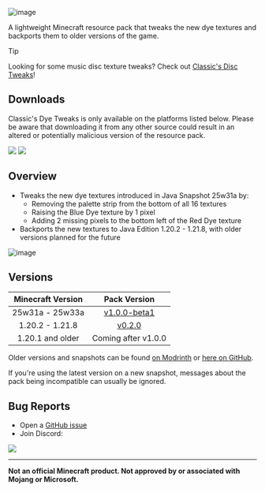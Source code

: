 ![image](https://i.imgur.com/6vQsrjf.png)

A lightweight Minecraft resource pack that tweaks the new dye textures and backports them to older versions of the game.

> [!TIP]
> Looking for some music disc texture tweaks? Check out [Classic's Disc Tweaks](https://modrinth.com/resourcepack/classics-disc-tweaks)!

## Downloads

Classic's Dye Tweaks is only available on the platforms listed below. Please be aware that downloading it from any other source could result in an altered or potentially malicious version of the resource pack.

[![](https://img.shields.io/modrinth/dt/g4Q5Ee62?label=Modrinth&style=for-the-badge&color=00AF5C&logo=modrinth)](https://modrinth.com/resourcepack/classics-dye-tweaks)
[![](https://img.shields.io/github/downloads/Classic36-Media/Classics-Dye-Tweaks/total?label=GitHub&style=for-the-badge&color=181717&logo=github)](https://github.com/Classic36-Media/Classics-Dye-Tweaks/releases)

## Overview

* Tweaks the new dye textures introduced in Java Snapshot 25w31a by:
    * Removing the palette strip from the bottom of all 16 textures
    * Raising the Blue Dye texture by 1 pixel
    * Adding 2 missing pixels to the bottom left of the Red Dye texture
* Backports the new textures to Java Edition 1.20.2 - 1.21.8, with older versions planned for the future

![image](https://i.imgur.com/m9h3v6t.gif)

## Versions

| Minecraft Version | Pack Version |
| :--: | :--: |
| 25w31a - 25w33a | [v1.0.0-beta1](https://github.com/Classic36-Media/Classics-Dye-Tweaks/releases/tag/v1.0.0-beta1) |
| 1.20.2 - 1.21.8 | [v0.2.0](https://github.com/Classic36-Media/Classics-Dye-Tweaks/releases/tag/v0.2.0) |
| 1.20.1 and older | Coming after v1.0.0 |

Older versions and snapshots can be found [on Modrinth](https://modrinth.com/datapack/classics-dye-tweaks/versions) or [here on GitHub](https://github.com/Classic36-Media/Classics-Dye-Tweaks/wiki/Versions).

If you're using the latest version on a new snapshot, messages about the pack being incompatible can usually be ignored.

## Bug Reports
* Open a [GitHub issue](https://github.com/Classic36-Media/Classics-Dye-Tweaks/issues/new/choose)
* Join Discord:

[![](https://img.shields.io/discord/1107084025442607206?label=Discord&style=for-the-badge&color=5865F2&logo=discord)](https://discord.gg/vZJSDjPcmu)

***

**Not an official Minecraft product. Not approved by or associated with Mojang or Microsoft.**